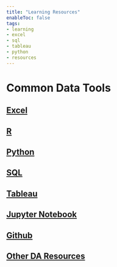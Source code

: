 ```yaml
---
title: "Learning Resources"
enableToc: false
tags:
- learning
- excel
- sql
- tableau
- python
- resources
---
```

# Common Data Tools



## [Excel](/content/analyticsresources/Excel.md)

  

## [R](R.md)

  

## [Python](Python.md)

  

## [SQL](SQL.md)

  

## [Tableau](Tableau.md)

  

## [Jupyter Notebook](JupyterNotebook.md)

  

## [Github](Github.md)

  

## [Other DA Resources](OtherResources.md)